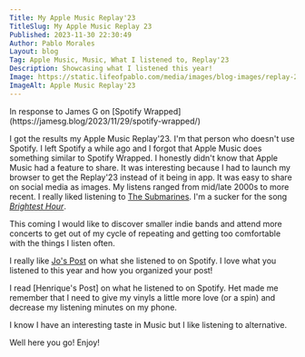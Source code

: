 ```yaml
---
Title: My Apple Music Replay'23
TitleSlug: My Apple Music Replay 23
Published: 2023-11-30 22:30:49
Author: Pablo Morales
Layout: blog
Tag: Apple Music, Music, What I listened to, Replay'23
Description: Showcasing what I listened this year!
Image: https://static.lifeofpablo.com/media/images/blog-images/replay-23/top-album.jpeg
ImageAlt: Apple Music Replay'23
---
```

<div class="pa3 pa5-ns">
  <div class="near-black f4  lh-copy" markdown="1">
In response to James G on [Spotify Wrapped](https://jamesg.blog/2023/11/29/spotify-wrapped/) 

  I got the results my Apple Music Replay'23. I'm that person who doesn't use Spotify. I left Spotify a while ago and I forgot that Apple Music does something similar to Spotify Wrapped. I honestly didn't know that Apple Music had a feature to share. It was interesting because I had to launch my browser to get the Replay'23 instead of it being in app. It was easy to share on social media as images. My listens ranged from mid/late 2000s to more recent. I really liked listening to [The Submarines](https://thesubmarines.com/). I'm a sucker for the song [*Brightest Hour*](https://www.youtube.com/watch?v=Gmy6m25gQho).

  This coming I would like to discover smaller indie bands and attend more concerts to get out of my cycle of repeating and getting too comfortable with the things I listen often. 

  I really like [Jo's Post](https://dead.garden/blog/my-spotify-wrapped--deadgarden-advent-calendar.html) on what she listened to on Spotify. I love what you listened to this year and how you organized your post!

I read [Henrique's Post] on what he listened to on Spotify. Het made me remember that I need to give my vinyls a little more love (or a spin) and decrease my listening minutes on my phone. 

I know I have an interesting taste in Music but I like listening to alternative. 

  Well here you go! Enjoy!
  </div>
<div class="cf w-100">
  <div class="fl w-50 w-third-m w-25-ns">
    <div class="aspect-ratio aspect-ratio--5x8">
      <div style="background-image:url(https://static.lifeofpablo.com/media/images/blog-images/replay-23/top-album.jpeg);"
        class="bg-center cover aspect-ratio--object"></div>
    </div>
  </div>
  <div class="fl w-50 w-third-m w-25-ns">
    <div class="aspect-ratio aspect-ratio--5x8">
      <div style="background-image:url(https://static.lifeofpablo.com/media/images/blog-images/replay-23/top-stations.jpeg);"
        class="bg-center cover aspect-ratio--object"></div>
    </div>
  </div>
  <div class="fl w-50 w-third-m w-25-ns">
    <div class="aspect-ratio aspect-ratio--5x8">
      <div style="background-image:url(https://static.lifeofpablo.com/media/images/blog-images/replay-23/top-playlists.jpeg);"
        class="bg-center cover aspect-ratio--object"></div>
    </div>
  </div>
  <div class="fl w-50 w-third-m w-25-ns">
    <div class="aspect-ratio aspect-ratio--5x8">
      <div style="background-image:url(https://static.lifeofpablo.com/media/images/blog-images/replay-23/top-genres.jpeg);"
        class="bg-center cover aspect-ratio--object"></div>
    </div>

  </div>
  
  <div class="fl w-50 w-third-m w-25-ns">
    <div class="aspect-ratio aspect-ratio--5x8">
      <div style="background-image:url(https://static.lifeofpablo.com/media/images/blog-images/replay-23/top-songs.jpeg);"
        class="bg-center cover aspect-ratio--object"></div>
    </div>
  </div>
  <div class="fl w-50 w-third-m w-25-ns">
    <div class="aspect-ratio aspect-ratio--5x8">
      <div style="background-image:url(https://static.lifeofpablo.com/media/images/blog-images/replay-23/top-artists.jpeg);"
        class="bg-center cover aspect-ratio--object"></div>
    </div>
  </div>
  

</div>
</div>